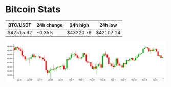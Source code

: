# Bitcoin Stats

BTC/USDT|24h change|24h high|24h low|
|---|---|---|---|
|$42515.62|-0.35%|$43320.76|$42107.14|

<img src="./chart.svg">
